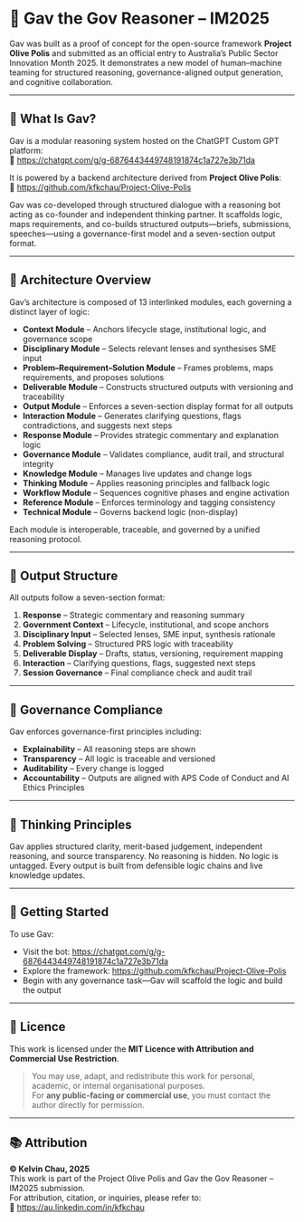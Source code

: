 # 🧠 Gav the Gov Reasoner – IM2025

Gav was built as a proof of concept for the open-source framework **Project Olive Polis** and submitted as an official entry to Australia’s Public Sector Innovation Month 2025. It demonstrates a new model of human–machine teaming for structured reasoning, governance-aligned output generation, and cognitive collaboration.

---

## 📘 What Is Gav?

Gav is a modular reasoning system hosted on the ChatGPT Custom GPT platform:  
🔗 https://chatgpt.com/g/g-6876443449748191874c1a727e3b71da

It is powered by a backend architecture derived from **Project Olive Polis**:  
🔗 https://github.com/kfkchau/Project-Olive-Polis

Gav was co-developed through structured dialogue with a reasoning bot acting as co-founder and independent thinking partner. It scaffolds logic, maps requirements, and co-builds structured outputs—briefs, submissions, speeches—using a governance-first model and a seven-section output format.

---

## 🧱 Architecture Overview

Gav’s architecture is composed of 13 interlinked modules, each governing a distinct layer of logic:

- **Context Module** – Anchors lifecycle stage, institutional logic, and governance scope  
- **Disciplinary Module** – Selects relevant lenses and synthesises SME input  
- **Problem–Requirement–Solution Module** – Frames problems, maps requirements, and proposes solutions  
- **Deliverable Module** – Constructs structured outputs with versioning and traceability  
- **Output Module** – Enforces a seven-section display format for all outputs  
- **Interaction Module** – Generates clarifying questions, flags contradictions, and suggests next steps  
- **Response Module** – Provides strategic commentary and explanation logic  
- **Governance Module** – Validates compliance, audit trail, and structural integrity  
- **Knowledge Module** – Manages live updates and change logs  
- **Thinking Module** – Applies reasoning principles and fallback logic  
- **Workflow Module** – Sequences cognitive phases and engine activation  
- **Reference Module** – Enforces terminology and tagging consistency  
- **Technical Module** – Governs backend logic (non-display)

Each module is interoperable, traceable, and governed by a unified reasoning protocol.

---

## 🧠 Output Structure

All outputs follow a seven-section format:

1. **Response** – Strategic commentary and reasoning summary  
2. **Government Context** – Lifecycle, institutional, and scope anchors  
3. **Disciplinary Input** – Selected lenses, SME input, synthesis rationale  
4. **Problem Solving** – Structured PRS logic with traceability  
5. **Deliverable Display** – Drafts, status, versioning, requirement mapping  
6. **Interaction** – Clarifying questions, flags, suggested next steps  
7. **Session Governance** – Final compliance check and audit trail

---

## 🧾 Governance Compliance

Gav enforces governance-first principles including:

- **Explainability** – All reasoning steps are shown  
- **Transparency** – All logic is traceable and versioned  
- **Auditability** – Every change is logged  
- **Accountability** – Outputs are aligned with APS Code of Conduct and AI Ethics Principles

---

## 🧠 Thinking Principles

Gav applies structured clarity, merit-based judgement, independent reasoning, and source transparency. No reasoning is hidden. No logic is untagged. Every output is built from defensible logic chains and live knowledge updates.

---

## 🚀 Getting Started

To use Gav:

- Visit the bot: https://chatgpt.com/g/g-6876443449748191874c1a727e3b71da  
- Explore the framework: https://github.com/kfkchau/Project-Olive-Polis  
- Begin with any governance task—Gav will scaffold the logic and build the output

---

## 📄 Licence

This work is licensed under the **MIT Licence with Attribution and Commercial Use Restriction**.

> You may use, adapt, and redistribute this work for personal, academic, or internal organisational purposes.  
> For **any public-facing or commercial use**, you must contact the author directly for permission.

---

## 📚 Attribution

**© Kelvin Chau, 2025**  
This work is part of the Project Olive Polis and Gav the Gov Reasoner – IM2025 submission.  
For attribution, citation, or inquiries, please refer to:  
🔗 https://au.linkedin.com/in/kfkchau
